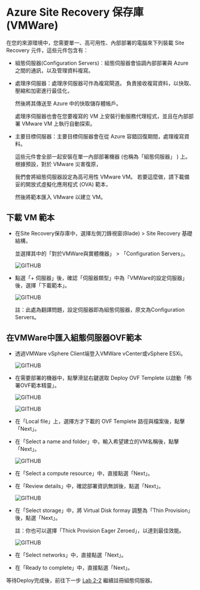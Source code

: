 # Azure Site Recovery 保存庫 (VMWare)

在您的來源環境中，您需要單一、高可用性、內部部署的電腦來下列裝載 Site Recovery 元件，這些元件包含有：<br>

- 組態伺服器(Configuration Servers)︰組態伺服器會協調內部部署與 Azure 之間的通訊，以及管理資料複寫。<br>

- 處理序伺服器：處理序伺服器可作為複寫閘道。 負責接收複寫資料，以快取、壓縮和加密進行最佳化，<br>

  然後將其傳送至 Azure 中的快取儲存體帳戶。<br>
  
  處理序伺服器也會在您要複寫的 VM 上安裝行動服務代理程式，並且在內部部署 VMware VM 上執行自動探索。<br>
  
- 主要目標伺服器：主要目標伺服器會在從 Azure 容錯回復期間，處理複寫資料。<br>

  這些元件會全部一起安裝在單一內部部署機器 (也稱為「組態伺服器」 ) 上。 根據預設，對於 VMware 災害復原，<br>

  我們會將組態伺服器設定為高可用性 VMware VM。 若要這麼做，請下載備妥的開放式虛擬化應用程式 (OVA) 範本，<br>
  
  然後將範本匯入 VMware 以建立 VM。<br>

## 下載 VM 範本

- 在Site Recovery保存庫中，選擇左側刀鋒視窗(Blade) > Site Recovery 基礎結構，<br>
  
  並選擇其中的「對於VMWare與實體機器」 > 「Configuration Servers」。<br>

  ![GITHUB](https://github.com/MarkChang-Core/ASR-VMWare/blob/main/Image/lab6.jpg)<br>

- 點選「+ 伺服器」後，確認「伺服器類型」中為「VMWare的設定伺服器」後，選擇「下載範本」。<br>

  ![GITHUB](https://github.com/MarkChang-Core/ASR-VMWare/blob/main/Image/lab7.jpg)<br>

  註：此處為翻譯問題，設定伺服器即為組態伺服器，原文為Configuration Servers。<br>

## 在VMWare中匯入組態伺服器OVF範本

- 透過VMWare vSphere Client端登入VMWare vCenter或vSphere ESXi。<br>

  ![GITHUB](https://github.com/MarkChang-Core/ASR-VMWare/blob/main/Image/image1.jpg)<br>

- 在需要部署的機器中，點擊滑鼠右鍵選取 Deploy OVF Templete 以啟動「佈署OVF範本精靈」。<br>

  ![GITHUB](https://github.com/MarkChang-Core/ASR-VMWare/blob/main/Image/image2.jpg)<br>

  ![GITHUB](https://github.com/MarkChang-Core/ASR-VMWare/blob/main/Image/image3.jpg)<br>

- 在「Local file」上，選擇方才下載的 OVF Templete 路徑與檔案後，點擊「Next」。<br>

- 在「Select a name and folder」中，輸入希望建立的VM名稱後，點擊「Next」。<br>

  ![GITHUB](https://github.com/MarkChang-Core/ASR-VMWare/blob/main/Image/image4.jpg)<br>

- 在「Select a compute resource」中，直接點選「Next」。

- 在「Review details」中，確認部署資訊無誤後，點選「Next」。

  ![GITHUB](https://github.com/MarkChang-Core/ASR-VMWare/blob/main/Image/image5.jpg)<br>

- 在「Select storage」中，將 Virtual Disk formay 調整為「Thin Provision」後，點選「Next」。<br>

  註：你也可以選擇「Thick Provision Eager Zeroed」，以達到最佳效能。<br>

  ![GITHUB](https://github.com/MarkChang-Core/ASR-VMWare/blob/main/Image/image6.jpg)<br>

- 在「Select networks」中，直接點選「Next」。<br>

- 在「Ready to complete」中，直接點選「Next」。<br>

等待Deploy完成後，前往下一步 [Lab 2-2](https://github.com/MarkChang-Core/ASR-VMWare/edit/main/Lab2-2.md) 繼續註冊組態伺服器。
